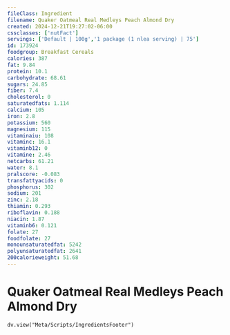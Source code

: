 ```yaml
---
fileClass: Ingredient
filename: Quaker Oatmeal Real Medleys Peach Almond Dry
created: 2024-12-21T19:27:02-06:00
cssclasses: ['nutFact']
servings: ['Default | 100g','1 package (1 nlea serving) | 75']
id: 173924
foodgroup: Breakfast Cereals
calories: 387
fat: 9.84
protein: 10.1
carbohydrate: 68.61
sugars: 24.85
fiber: 7.4
cholesterol: 0
saturatedfats: 1.114
calcium: 105
iron: 2.8
potassium: 560
magnesium: 115
vitaminaiu: 108
vitaminc: 16.1
vitaminb12: 0
vitamine: 2.46
netcarbs: 61.21
water: 8.1
pralscore: -0.083
transfattyacids: 0
phosphorus: 302
sodium: 201
zinc: 2.18
thiamin: 0.293
riboflavin: 0.188
niacin: 1.87
vitaminb6: 0.121
folate: 27
foodfolate: 27
monounsaturatedfat: 5242
polyunsaturatedfat: 2641
200calorieweight: 51.68
---
```


# Quaker Oatmeal Real Medleys Peach Almond Dry

```dataviewjs
dv.view("Meta/Scripts/IngredientsFooter")
```
